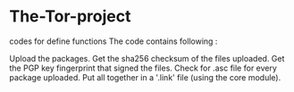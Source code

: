 # The-Tor-project
codes for define functions
The code contains following :


Upload the packages.
Get the sha256 checksum of the files uploaded.
Get the PGP key fingerprint that signed the files.
Check for .asc file for every package uploaded.
Put all together in a '.link' file (using the core module).
